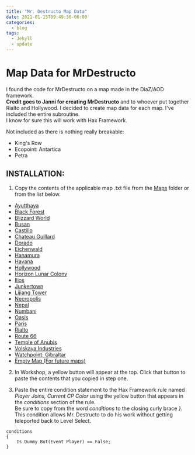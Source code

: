 ```yaml
---
title: "Mr. Destructo Map Data"
date: 2021-01-15T09:49:30-06:00
categories:
  - blog
tags:
  - Jekyll
  - update
---
```


# Map Data for MrDestructo
I found the code for MrDestructo on a map made in the DiaZ/AOD framework.   
**Credit goes to Janni for creating MrDestructo** and to whoever put together Rialto and Hollywood.
I decided to create map data for each map. I've included the entire subroutine.  
I know for sure this will work with Hax Framework.  

Not included as there is nothing really breakable:  
- King's Row
- Ecopoint: Antartica
- Petra

## INSTALLATION:
1. Copy the contents of the applicable map .txt file from the [Maps](/Maps/) folder or from the list below.
- [Ayutthaya](/Maps/Ayutthaya.ow)
- [Black Forest](/Maps/BlackForest.ow)
- [Blizzard World](/Maps/BlizzardWorld.ow)
- [Busan](/Maps/Busan.ow)
- [Castillo](/Maps/Castillo.ow)
- [Chateau Guillard](/Maps/ChateauGuillard.ow)
- [Dorado](/Maps/Dorado.ow)
- [Eichenwald](/Maps/Eichenwald.ow)
- [Hanamura](/Maps/Hanamura.ow)
- [Havana](/Maps/Havana.ow)
- [Hollywood](/Maps/Hollywood.ow)
- [Horizon Lunar Colony](/Maps/HorizonLunarColony.ow)
- [Ilios](/Maps/Ilios.ow)
- [Junkertown](/Maps/Junkertown.ow)
- [Lijiang Tower](/Maps/LijiangTower.ow)
- [Necropolis](/Maps/Necropolis.ow)
- [Nepal](/Maps/Nepal.ow)
- [Numbani](/Maps/Numbani.ow)
- [Oasis](/Maps/Oasis.ow)
- [Paris](/Maps/Paris.ow)
- [Rialto](/Maps/Rialto.ow)
- [Route 66](/Maps/Route66.ow)
- [Temple of Anubis](/Maps/TempleOfAnubis.ow)
- [Volskaya Industries](/Maps/VolskayaIndustries.ow)
- [Watchpoint: Gibraltar](/Maps/WatchpointGibraltar.ow)
- [Empty Map (For future maps)](/Maps/EmptyMap.ow)

2. In Workshop, a yellow button will appear at the top. Click that button to paste the contents that you copied in step one.  

3. Paste the entire condition statement to the Hax Framework rule named *Player Joins, Current CP Color* using the yellow button that appears in the *conditions* section of the rule.  
Be sure to copy from the word *conditions* to the closing curly brace *}*.  
This condition allows Mr. Destructo to do his work without getting teleported back to Level Select.
```
conditions
{
    Is Dummy Bot(Event Player) == False;
}
```

